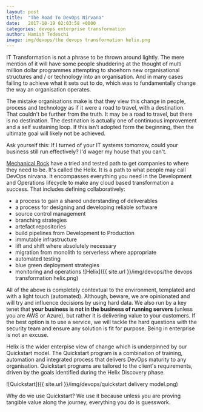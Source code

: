 ```yaml
---
layout: post
title:  "The Road To DevOps Nirvana"
date:   2017-10-19 02:03:58 +0000
categories: devops enterprise transformation
author: Hamish Tedeschi
image: img/devops/the devops transformation helix.png
---
```


IT Transformation is not a phrase to be thrown around lightly. The mere mention of it will have some people shuddering at the thought of multi million dollar programmes attempting to shoehorn new organisational structures and / or technology into an organisation. And in many cases failing to achieve what it sets out to do, which was to fundamentally change the way an organisation operates.

The mistake organisations make is that they view this change in people, process and technology as if it were a road to travel, with a destination. That couldn't be further from the truth. It may be a road to travel, but there is no destination. The destination is actually one of continuous improvement and a self sustaining loop. If this isn't adopted form the beginning, then the ultimate goal will likely not be achieved.

Ask yourself this: If I turned of your IT systems tomorrow, could your business still run effectively? I'd wager my house that you can't.

[Mechanical Rock](https://www.mechanicalrock.io/) have a tried and tested path to get companies to where they need to be. It's called the Helix. It is a path to what people may call DevOps nirvana. It encompasses everything you need in the Development and Operations lifecycle to make any cloud based transformation a success. That includes defining collaboratively:

- a process to gain a shared understanding of deliverables
- a process for designing and developing reliable software
- source control management
- branching strategies
- artefact repositories
- build pipelines from Development to Production
- immutable infrastructure
- lift and shift where absolutely necessary
- migration from monolith to serverless where appropriate
- automated testing
- blue green deployment strategies
- monitoring and operations
![Helix]({{ site.url }}/img/devops/the devops transformation helix.png)

All of the above is completely contextual to the environment, templated and with a light touch (automated). Although, beware, we are opinionated and will try and influence decisions by using hard data. We also run by a key tenet that **your business is not in the business of running servers** (unless you are AWS or Azure), but rather it is delivering value to your customers. If the best option is to use a service, we will tackle the hard questions with the security team and ensure any solution is fit for purpose. Being in enterprise is not an excuse.

Helix is the wider enterpise view of change which is underpinned by our Quickstart model. The Quickstart program is a combination of training, automation and integrated process that delivers DevOps maturity to any organisation. Quickstart programs are tailored to the client's requirements, driven by the goals identified during the Helix Discovery phase.

![Quickstart]({{ site.url }}/img/devops/quickstart delivery model.png)

Why do we use Quickstart? We use it because unless you are proving tangible value along the journey, everything you do is guesswork.